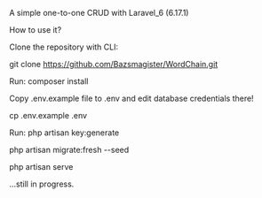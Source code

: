 A simple one-to-one CRUD with Laravel_6 (6.17.1)





How to use it?

Clone the repository with CLI: 

git clone https://github.com/Bazsmagister/WordChain.git



Run: 
composer install


Copy .env.example file to .env and edit database credentials there!

cp .env.example .env


Run:
php artisan key:generate

php artisan migrate:fresh --seed

php artisan serve

...still in progress.


